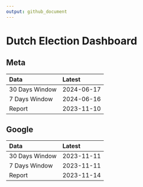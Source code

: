 ```yaml
---
output: github_document
---
```


# Dutch Election Dashboard



## Meta


|Data           |Latest     |
|:--------------|:----------|
|30 Days Window |2024-06-17 |
|7 Days Window  |2024-06-16 |
|Report         |2023-11-10 |

## Google


|Data           |Latest     |
|:--------------|:----------|
|30 Days Window |2023-11-11 |
|7 Days Window  |2023-11-11 |
|Report         |2023-11-14 |
